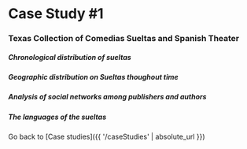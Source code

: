 # Case Study #1

### Texas Collection of Comedias Sueltas and Spanish Theater

##### Chronological distribution of sueltas


##### Geographic distribution on Sueltas thoughout time


##### Analysis of social networks among publishers and authors


##### The languages of the sueltas



Go back to [Case studies]({{ '/caseStudies' | absolute_url }})
